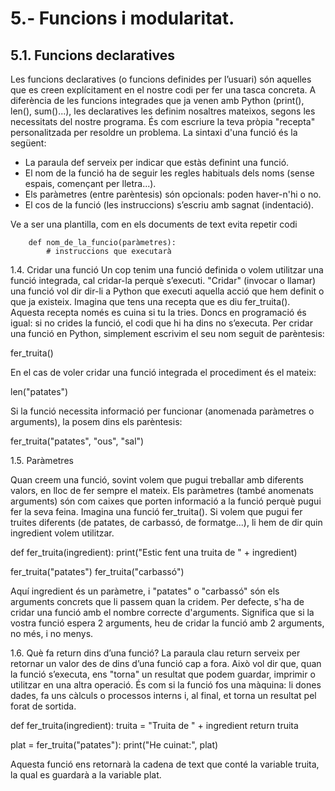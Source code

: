 # 5.- Funcions i modularitat.

## 5.1. Funcions declaratives

Les funcions declaratives (o funcions definides per l’usuari) són aquelles que es creen explícitament en el nostre codi per fer una
tasca concreta. A diferència de les funcions integrades que ja venen amb Python (print(), len(), sum()...), les declaratives les
definim nosaltres mateixos, segons les necessitats del nostre programa.
És com escriure la teva pròpia "recepta" personalitzada per resoldre un problema. La sintaxi d'una funció és la següent:
- La paraula def serveix per indicar que estàs definint una funció.
- El nom de la funció ha de seguir les regles habituals dels noms (sense espais, començant per lletra...).
- Els paràmetres (entre parèntesis) són opcionals: poden haver-n'hi o no.
- El cos de la funció (les instruccions) s’escriu amb sagnat (indentació).


Ve a ser una plantilla, com en els documents de text evita repetir codi 
```
    def nom_de_la_funcio(paràmetres):
        # instruccions que executarà
```


1.4. Cridar una funció
Un cop tenim una funció definida o volem utilitzar una funció integrada, cal cridar-la perquè s’executi. "Cridar" (invocar o llamar) una
funció vol dir dir-li a Python que executi aquella acció que hem definit o que ja existeix.
Imagina que tens una recepta que es diu fer_truita(). Aquesta recepta només es cuina si tu la tries. Doncs en programació és
igual: si no crides la funció, el codi que hi ha dins no s’executa.
Per cridar una funció en Python, simplement escrivim el seu nom seguit de parèntesis:

fer_truita()

En el cas de voler cridar una funció integrada el procediment és el mateix:

len("patates")


Si la funció necessita informació per funcionar (anomenada paràmetres o arguments), la posem dins els parèntesis:

fer_truita("patates", "ous", "sal")


1.5. Paràmetres

Quan creem una funció, sovint volem que pugui treballar amb diferents valors, en lloc de fer sempre el mateix. Els paràmetres
(també anomenats arguments) són com caixes que porten informació a la funció perquè pugui fer la seva feina.
Imagina una funció fer_truita(). Si volem que pugui fer truites diferents (de patates, de carbassó, de formatge...), li hem de dir
quin ingredient volem utilitzar.

def fer_truita(ingredient):
    print("Estic fent una truita de " + ingredient)

fer_truita("patates")
fer_truita("carbassó")


Aquí ingredient és un paràmetre, i "patates" o "carbassó" són els arguments concrets que li passem quan la cridem. Per
defecte, s'ha de cridar una funció amb el nombre correcte d'arguments. Significa que si la vostra funció espera 2 arguments, heu de
cridar la funció amb 2 arguments, no més, i no menys.



1.6. Què fa return dins d’una funció?
La paraula clau return serveix per retornar un valor des de dins d’una funció cap a fora. Això vol dir que, quan la funció s’executa,
ens "torna" un resultat que podem guardar, imprimir o utilitzar en una altra operació.
És com si la funció fos una màquina: li dones dades, fa uns càlculs o processos interns i, al final, et torna un resultat pel forat de
sortida.

def fer_truita(ingredient):
    truita = "Truita de " + ingredient
    return truita

plat = fer_truita("patates"):
print("He cuinat:", plat)


Aquesta funció ens retornarà la cadena de text que conté la variable truita, la qual es guardarà a la variable plat.



